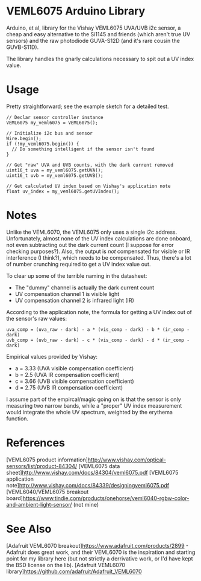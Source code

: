 # VEML6075 Arduino Library

Arduino, et al, library for the Vishay VEML6075 UVA/UVB i2c sensor, a cheap and
easy alternative to the Si1145 and friends (which aren't true UV sensors) and
the raw photodiode GUVA-S12D (and it's rare cousin the GUVB-S11D).

The library handles the gnarly calculations necessary to spit out a UV index value.

# Usage

Pretty straightforward; see the example sketch for a detailed test.

    // Declar sensor controller instance
    VEML6075 my_veml6075 = VEML6075();

    // Initialize i2c bus and sensor
    Wire.begin();
    if (!my_veml6075.begin()) {
      // Do something intelligent if the sensor isn't found
    }

    // Get "raw" UVA and UVB counts, with the dark current removed
    uint16_t uva = my_veml6075.getUVA();
    uint16_t uvb = my_veml6075.getUVB();

    // Get calculated UV index based on Vishay's application note
    float uv_index = my_veml6075.getUVIndex();

# Notes

Unlike the VEML6070, the VEML6075 only uses a single i2c address.
Unfortunately, almost none of the UV index calculations are done onboard, not
even subtracting out the dark current count (I suppose for error checking
purposes?). Also, the output is *not* compensated for visible or IR
interference (I think?), which needs to be compensated. Thus, there's a lot of
number crunching required to get a UV index value out. 

To clear up some of the terrible naming in the datasheet:

* The "dummy" channel is actually the dark current count
* UV compensation channel 1 is visible light
* UV compensation channel 2 is infrared light (IR)

According to the application note, the formula for getting a UV index out of
the sensor's raw values:

    uva_comp = (uva_raw - dark) - a * (vis_comp - dark) - b * (ir_comp - dark)
    uvb_comp = (uvb_raw - dark) - c * (vis_comp - dark) - d * (ir_comp - dark)

Empirical values provided by Vishay:

* a = 3.33 (UVA visible compensation coefficient)
* b = 2.5  (UVA IR compensation coefficient)
* c = 3.66 (UVB visible compensation coefficient)
* d = 2.75 (UVB IR compensation coefficient)

I assume part of the empircal/magic going on is that the sensor is only
measuring two narrow bands, while a "proper" UV index measurement would
integrate the whole UV spectrum, weighted by the erythema function.

# References

[VEML6075 product information]<http://www.vishay.com/optical-sensors/list/product-84304/>
[VEML6075 data sheet]<http://www.vishay.com/docs/84304/veml6075.pdf>
[VEML6075 application note]<http://www.vishay.com/docs/84339/designingveml6075.pdf>
[VEML6040/VEML6075 breakout board]<https://www.tindie.com/products/onehorse/veml6040-rgbw-color-and-ambient-light-sensor/> (not mine)

# See Also

[Adafruit VEML6070 breakout]<https://www.adafruit.com/products/2899> - Adafruit
does great work, and their VEML6070 is the inspiration and starting point for
my library here (but not strictly a derrivative work, or I'd have kept the BSD
license on the lib).
[Adafruit VEML6070 library]<https://github.com/adafruit/Adafruit_VEML6070>
